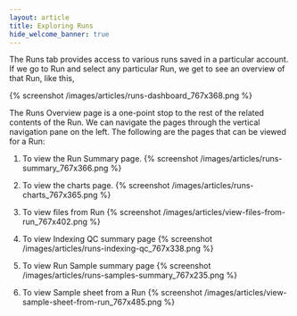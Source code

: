 ```yaml
---
layout: article
title: Exploring Runs
hide_welcome_banner: true
---
```


The Runs tab provides access to various runs saved in a particular account. If we go to Run and select any particular Run, we get to see an overview of that Run, like this, 

{% screenshot /images/articles/runs-dashboard_767x368.png %}

The Runs Overview page is a one-point stop to the rest of the related contents of the Run. We can navigate the pages through the vertical navigation pane on the left. The following are the pages that can be viewed for a Run: 

1. To view the Run Summary page.
{% screenshot /images/articles/runs-summary_767x366.png %}

2. To view the charts page.
{% screenshot /images/articles/runs-charts_767x365.png %} 

3. To view files from Run
{% screenshot /images/articles/view-files-from-run_767x402.png %}

4. To view Indexing QC summary page
{% screenshot /images/articles/runs-indexing-qc_767x338.png %}

5. To view Run Sample summary page
{% screenshot /images/articles/runs-samples-summary_767x235.png %} 

6. To view Sample sheet from a Run
{% screenshot /images/articles/view-sample-sheet-from-run_767x485.png %} 
